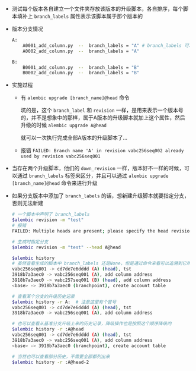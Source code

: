- 测试每个版本各自建立一个文件夹存放该版本的升级脚本，各自排序，每个脚本填补上 `branch_labels` 属性表示该脚本属于那个版本的

- 版本分支情况

    ```sh
    A:
        A0001_add_column.py  --  branch_labels = "A" # branch_labels 可以是一个 tuple 或 string
        A0002_add_column.py  --  branch_labels = "A"

    B:
        B0001_add_column.py  --  branch_labels = "B"
        B0002_add_column.py  --  branch_labels = "B"
    ```

- 实施过程

  - 有 `alembic upgrade [branch_name]@head` 命令

    坑的是，这个 `branch_label` 和 `revision` 一样，是用来表示一个版本号的，并不是想象中的那样，属于A版本的升级脚本就加上这个属性，然后升级的时候 `alembic upgrade A@head`

    就可以一次执行完成全部A版本的升级脚本了...

  - 报错 `FAILED: Branch name 'A' in revision vabc256seq002 already used by revision vabc256seq001`

- 当存在两个升级脚本，他们的 `down_revision` 一样，版本好不一样的时候，可以通过 `branch_labels` 标签来区分，并且可以通过 `alembic upgrade [branch_name]@head` 命令来进行升级

- 如果分支版本中添加了 `branch_labels` 的话，想新建升级脚本就要指定分支，否则无法新建

    ```sh
    # 一个脚本中声明了 branch_labels
    $alembic revision -m "test"
    # 报错
    FAILED: Multiple heads are present; please specify the head revision on which the new revision should be based, or perform a merge.

    # 生成时指定分支
    $alembic revision -m "test" --head A@head

    $alembic history
    # 虽然查看生成的脚本中 branch_labels 还是None，但是通过命令来看可以追溯到它所在的分支
    vabc256seq001 -> cd7de7e6dddd (A) (head), tst
    3918b7a3aec0 -> vabc256seq001 (A), add column address
    3918b7a3aec0 -> vabc257seq001 (B) (head), add column address
    <base> -> 3918b7a3aec0 (branchpoint), create account table

    # 查看某个分支的升级历史记录
    $alembic history -r A:  # 注意这里有个冒号
    vabc256seq001 -> cd7de7e6dddd (A) (head), tst
    3918b7a3aec0 -> vabc256seq001 (A), add column address

    # 也可以查看从基准分支升级上来的历史记录，降级操作也是按照这个顺序降级的
    $alembic history -r :A@head
    vabc256seq001 -> cd7de7e6dddd (A) (head), tst
    3918b7a3aec0 -> vabc256seq001 (A), add column address
    <base> -> 3918b7a3aec0 (branchpoint), create account table

    # 当然也可以查看部分历史，不需要全部都列出来
    $alembic history -r :A@head-2
    ```
